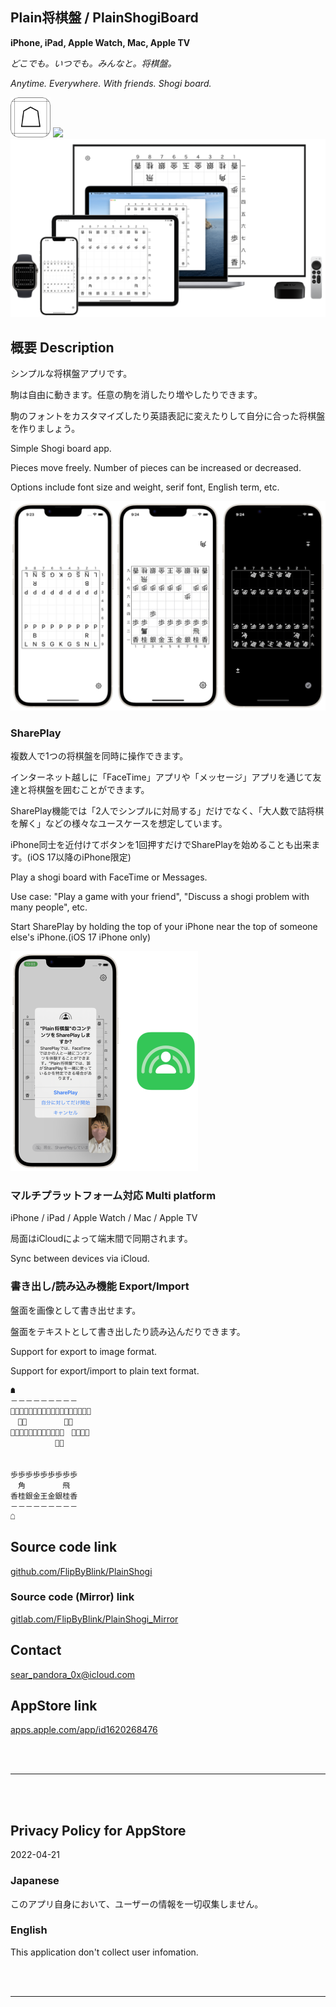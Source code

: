 Plain将棋盤 / PlainShogiBoard
----------------------------
__iPhone, iPad, Apple Watch, Mac, Apple TV__

_どこでも。いつでも。みんなと。将棋盤。_

_Anytime. Everywhere. With friends. Shogi board._

<img src="iOS/サポートファイル/Assets.xcassets/RoundedIcon.imageset/RoundedIcon.png" width="64">

<a href="https://apps.apple.com/app/id1620268476" target="blank">
    <img src="https://developer.apple.com/assets/elements/badges/download-on-the-app-store.svg">
</a>

<img src="Shared/サポートファイル/その他/READMEAssets/ConceptImage.png" width="600">


概要 Description
---------------
シンプルな将棋盤アプリです。

駒は自由に動きます。任意の駒を消したり増やしたりできます。

駒のフォントをカスタマイズしたり英語表記に変えたりして自分に合った将棋盤を作りましょう。

Simple Shogi board app.

Pieces move freely. Number of pieces can be increased or decreased.

Options include font size and weight, serif font, English term, etc.

<img src="Shared/サポートファイル/その他/READMEAssets/Screenshots.png" width="600">


### SharePlay
複数人で1つの将棋盤を同時に操作できます。

インターネット越しに「FaceTime」アプリや「メッセージ」アプリを通じて友達と将棋盤を囲むことができます。

SharePlay機能では「2人でシンプルに対局する」だけでなく、「大人数で詰将棋を解く」などの様々なユースケースを想定しています。

iPhone同士を近付けてボタンを1回押すだけでSharePlayを始めることも出来ます。(iOS 17以降のiPhone限定)

Play a shogi board with FaceTime or Messages.

Use case: "Play a game with your friend", "Discuss a shogi problem with many people", etc.

Start SharePlay by holding the top of your iPhone near the top of someone else's iPhone.(iOS 17 iPhone only)

<img src="Shared/サポートファイル/その他/READMEAssets/SharePlay.png" width="300">


### マルチプラットフォーム対応 Multi platform

iPhone / iPad / Apple Watch / Mac / Apple TV

局面はiCloudによって端末間で同期されます。

Sync between devices via iCloud.


### 書き出し/読み込み機能 Export/Import

盤面を画像として書き出せます。

盤面をテキストとして書き出したり読み込んだりできます。

Support for export to image format.

Support for export/import to plain text format.

```
☗
－－－－－－－－－
香͙桂͙銀͙金͙玉͙金͙銀͙桂͙香͙
　飛͙　　　　　角͙
歩͙歩͙歩͙歩͙歩͙歩͙　歩͙歩͙
　　　　　　歩͙
　　　　　　　　　
　　　　　　　　　
歩歩歩歩歩歩歩歩歩
　角　　　　　飛
香桂銀金王金銀桂香
－－－－－－－－－
☖
```


Source code link
----------------
[github.com/FlipByBlink/PlainShogi](https://github.com/FlipByBlink/PlainShogi)

### Source code (Mirror) link
[gitlab.com/FlipByBlink/PlainShogi_Mirror](https://gitlab.com/FlipByBlink/PlainShogi_Mirror)


Contact
-------
sear_pandora_0x@icloud.com


AppStore link
-------------
[apps.apple.com/app/id1620268476](https://apps.apple.com/app/id1620268476)


<br>
<br>

* * *

<br>
<br>

Privacy Policy for AppStore
----------------------------
2022-04-21

### Japanese
このアプリ自身において、ユーザーの情報を一切収集しません。

### English
This application don't collect user infomation.

<br>
<br>

* * *

<br>
<br>

<!-- URL "Support page for AppStore" -->
<!-- https://flipbyblink.github.io/PlainShogi/ -->
<!-- URL "Privacy Policy for AppStore" -->
<!-- https://flipbyblink.github.io/PlainShogi/#privacy-policy-for-appstore -->
